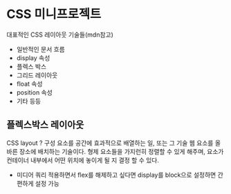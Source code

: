 # CSS 미니프로젝트

대표적인 CSS 레이아웃 기술들(mdn참고)
- 일반적인 문서 흐름
- display 속성
- 플렉스 박스
- 그리드 레이아웃
- float 속성
- position 속성
- 기타 등등

## 플렉스박스 레이아웃
CSS layout ?
구성 요소를 공간에 효과적으로 배열하는 일, 또는 그 기술
웹 요소를 올바른 장소에 배치하는 기술이다.
형제 요소들을 가지런히 정렬할 수 있게 해주며, 요소가 컨테이너 내부에서 어떤 위치에 놓이게 될 지 결정 할 수 있다.



+ 미디어 쿼리 적용하면서 flex를 해제하고 싶다면
display를 block으로 설정하면 간편하게 설정 가능